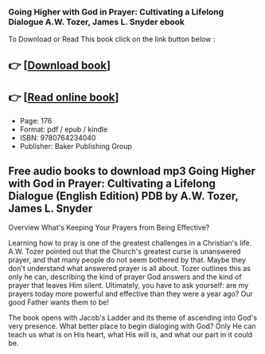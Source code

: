 ### Going Higher with God in Prayer: Cultivating a Lifelong Dialogue A.W. Tozer, James L. Snyder ebook

To Download or Read This book click on the link button below :

## 👉  [**[Download book](http://ebooksharez.info/download.php?group=book&from=github.com&id=639878&lnk=1081 "Download book")**]

## 👉  [**[Read online book](http://ebooksharez.info/download.php?group=book&from=github.com&id=639878&lnk=1081 "Read online book")**]


* Page: 176
* Format: pdf / epub / kindle
* ISBN: 9780764234040
* Publisher: Baker Publishing Group



## Free audio books to download mp3 Going Higher with God in Prayer: Cultivating a Lifelong Dialogue (English Edition) PDB by A.W. Tozer, James L. Snyder


Overview
What&#039;s Keeping Your Prayers from Being Effective?

 Learning how to pray is one of the greatest challenges in a Christian&#039;s life. A.W. Tozer pointed out that the Church&#039;s greatest curse is unanswered prayer, and that many people do not seem bothered by that. Maybe they don&#039;t understand what answered prayer is all about. Tozer outlines this as only he can, describing the kind of prayer God answers and the kind of prayer that leaves Him silent. Ultimately, you have to ask yourself: are my prayers today more powerful and effective than they were a year ago? Our good Father wants them to be!

 The book opens with Jacob&#039;s Ladder and its theme of ascending into God&#039;s very presence. What better place to begin dialoging with God? Only He can teach us what is on His heart, what His will is, and what our part in it could be.



